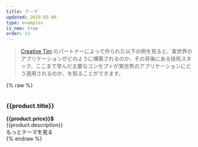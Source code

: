 ```yaml
---
title: テーマ
updated: 2019-03-06
type: examples
is_new: true
order: 13
---
```

> [Creative Tim](https://creative-tim.com?affiliate_id=116187) のパートナーによって作られた以下の例を見ると、実世界のアプリケーションがどのように構築されるのか、その背後にある技術スタック、ここまで学んだ主要なコンセプトが実世界のアプリケーションにどう適用されるのか、を知ることができます。

{% raw %}
<div id="themes-example" class="themes-grid">
   <div v-for="product in products" :key="product.name" class="item-preview">
     <a class="item-preview-img" :href="`https://www.creative-tim.com/product/${product.name}?affiliate_id=${affiliateId}`" rel="nofollow">
     <img :src="`https://raw.githubusercontent.com/creativetimofficial/public-assets/master/${product.name}/${product.name}.jpg`" :alt="`${product.title} - ${product.description}`"></a>
     <div class="item-preview-title-container">
      <h3 :id="product.name" data-type="theme-product-title" class="item-preview-title" :class="{'free': product.free}">{{product.title}}</h3>
      <b v-if="product.price" class="item-preview-price">{{product.price}}$</b>
     </div>
     <div class="item-preview-description">{{product.description}}</div>
   </div>
   <div class="see-more-container">
    <a :href="`https://www.creative-tim.com/bootstrap-themes/vuejs-themes?affiliate_id=${affiliateId}`"
       class="button white see-more-link">
       もっとテーマを見る
    </a>
   </div>
</div>
<script>
new Vue({
  el: '#themes-example',
  data: {
    affiliateId: 116187,
    products: [
      {
        name: 'vue-argon-design-system',
        title: 'Vue Argon Design System',
        free: true,
        description: 'Free Vue.js Design System'
      },
      {
        name: 'vue-black-dashboard-pro',
        title: 'Vue Black Dashboard Pro',
        free: false,
        price: 59,
        description: 'Premium Vue.js Admin Template'
      },
      {
        name: 'vue-paper-dashboard-2-pro',
        title: 'Vue Paper Dashboard 2 Pro',
        free: false,
        price: 59,
        description: 'Premium Vue.js Admin Template'
      },
      {
        name: 'vue-material-kit',
        title: 'Vue Material Kit',
        free: true,
        description: 'Free Vue.js UI Kit'
      },
      {
        name: 'vue-black-dashboard',
        title: 'Vue Black Dashboard',
        free: true,
        description: 'Free Vue.js Admin Template'
      },
      {
        name: 'vue-now-ui-kit-pro',
        title: 'Vue Now UI Kit Pro',
        free: false,
        price: 79,
        description: 'Premium Vue.js UI Kit'
      },
      {
        name: 'vue-now-ui-dashboard-pro',
        title: 'Vue Now UI Dashboard Pro',
        free: false,
        price: 59,
        description: 'Premium Vue.js Admin Template'
      },
      {
        name: 'vue-now-ui-kit',
        title: 'Vue Now UI Kit',
        free: true,
        description: 'Free Vue.js UI Kit'
      },
      {
        name: 'vue-light-bootstrap-dashboard-pro',
        title: 'Vue Light Bootstrap Dashboard Pro',
        free: false,
        price: 49,
        description: 'Premium Vue.js Admin Template'
      },
      {
        name: 'vue-material-dashboard-pro',
        title: 'Vue Material Dashboard Pro',
        free: false,
        price: 59,
        description: 'Premium Vue.js Admin Template'
      },
      {
        name: 'vue-material-kit-pro',
        title: 'Vue Material Kit Pro',
        free: false,
        price: 89,
        description: 'Premium Vue.js UI Kit'
      },
      {
        name: 'vue-light-bootstrap-dashboard',
        title: 'Vue Light Bootstrap Dashboard',
        free: true,
        description: 'Free Vue.js Admin Template'
      }
    ]
  }
})
</script>
{% endraw %}
